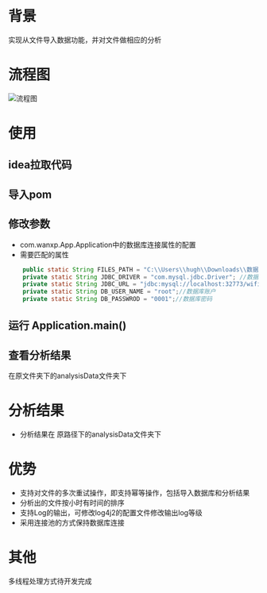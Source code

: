 # 背景
实现从文件导入数据功能，并对文件做相应的分析
# 流程图
![流程图](http://oo0ow3409.bkt.clouddn.com/%E6%96%87%E4%BB%B6%E6%89%B9%E9%87%8F%E5%AF%BC%E5%85%A5%E6%B5%81%E7%A8%8B%E5%9B%BE.png)
# 使用
## idea拉取代码
## 导入pom
## 修改参数
* com.wanxp.App.Application中的数据库连接属性的配置
* 需要匹配的属性
```java
    public static String FILES_PATH = "C:\\Users\\hugh\\Downloads\\数据";//文件路径
    private static String JDBC_DRIVER = "com.mysql.jdbc.Driver"; //数据库驱动
    private static String JDBC_URL = "jdbc:mysql://localhost:32773/wifidb?useUnicode=true&useJDBCCompliantTimezoneShift=true&useLegacyDatetimeCode=false&serverTimezone=UTC";//数据库url
    private static String DB_USER_NAME = "root";//数据库账户
    private static String DB_PASSWROD = "0001";//数据库密码
```
## 运行 Application.main()
## 查看分析结果
在原文件夹下的analysisData文件夹下
# 分析结果
* 分析结果在 原路径下的analysisData文件夹下
# 优势
* 支持对文件的多次重试操作，即支持幂等操作，包括导入数据库和分析结果
* 分析出的文件按小时有时间的排序
* 支持Log的输出，可修改log4j2的配置文件修改输出log等级
* 采用连接池的方式保持数据库连接
# 其他
多线程处理方式待开发完成

